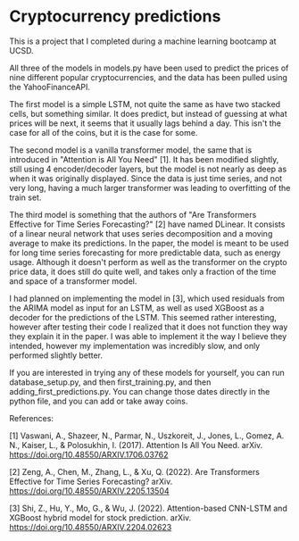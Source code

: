 # Cryptocurrency predictions
This is a project that I completed during a machine learning bootcamp at UCSD.

All three of the models in models.py have been used to predict the prices of nine different popular cryptocurrencies, and the data has been pulled using the YahooFinanceAPI.

The first model is a simple LSTM, not quite the same as have two stacked cells, but something similar. It does predict, but instead of guessing at what prices will be next, it seems that it usually lags behind a day. This isn't the case for all of the coins, but it is the case for some.

The second model is a vanilla transformer model, the same that is introduced in "Attention is All You Need" [1]. It has been modified slightly, still using 4 encoder/decoder layers, but the model is not nearly as deep as when it was originally displayed. Since the data is just time series, and not very long, having a much larger transformer was leading to overfitting of the train set.

The third model is something that the authors of "Are Transformers Effective for Time Series Forecasting?" [2] have named DLinear. It consists of a linear neural network that uses series decomposition and a moving average to make its predictions. In the paper, the model is meant to be used for long time series forecasting for more predictable data, such as energy usage. Although it doesn't perform as well as the transformer on the crypto price data, it does still do quite well, and takes only a fraction of the time and space of a transformer model.

I had planned on implementing the model in [3], which used residuals from the ARIMA model as input for an LSTM, as well as used XGBoost as a decoder for the predictions of the LSTM. This seemed rather interesting, however after testing their code I realized that it does not function they way they explain it in the paper. I was able to implement it the way I believe they intended, however my implementation was incredibly slow, and only performed slightly better.


If you are interested in trying any of these models for yourself, you can run database_setup.py, and then first_training.py, and then adding_first_predictions.py. You can change those dates directly in the python file, and you can add or take away coins.

References: 

[1] Vaswani, A., Shazeer, N., Parmar, N., Uszkoreit, J., Jones, L., Gomez, A. N., Kaiser, L., & Polosukhin, I. (2017). Attention Is All You Need. arXiv. https://doi.org/10.48550/ARXIV.1706.03762

[2] Zeng, A., Chen, M., Zhang, L., & Xu, Q. (2022). Are Transformers Effective for Time Series Forecasting? arXiv. https://doi.org/10.48550/ARXIV.2205.13504

[3] Shi, Z., Hu, Y., Mo, G., & Wu, J. (2022). Attention-based CNN-LSTM and XGBoost hybrid model for stock prediction. arXiv. https://doi.org/10.48550/ARXIV.2204.02623
